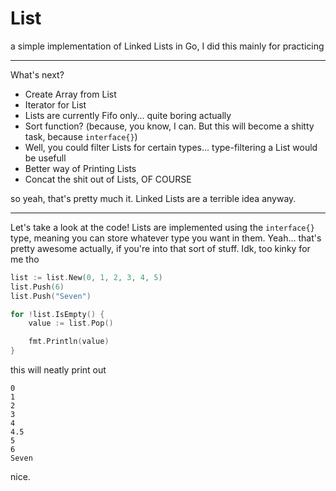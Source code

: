 # List

a simple implementation of Linked Lists in Go, I did this mainly for practicing

---

What's next?

* Create Array from List
* Iterator for List
* Lists are currently Fifo only... quite boring actually
* Sort function? (because, you know, I can. But this will become a shitty task, because `interface{}`)
* Well, you could filter Lists for certain types... type-filtering a List would be usefull
* Better way of Printing Lists
* Concat the shit out of Lists, OF COURSE

so yeah, that's pretty much it. Linked Lists are a terrible idea anyway.

---

Let's take a look at the code!
Lists are implemented using the `interface{}` type, meaning you can store whatever type you want in them. Yeah... that's pretty awesome actually, if you're into that sort of stuff. Idk, too kinky for me tho

```go
list := list.New(0, 1, 2, 3, 4, 5)
list.Push(6)
list.Push("Seven")

for !list.IsEmpty() {
	value := list.Pop()

	fmt.Println(value)
}
```

this will neatly print out

```
0
1
2
3
4
4.5
5
6
Seven
```

nice.
